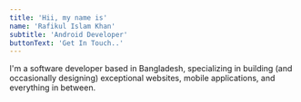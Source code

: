 ```yaml
---
title: 'Hii, my name is'
name: 'Rafikul Islam Khan'
subtitle: 'Android Developer'
buttonText: 'Get In Touch..'
---
```


I'm a software developer based in Bangladesh, specializing in building (and occasionally designing) exceptional websites, mobile applications, and everything in between.
